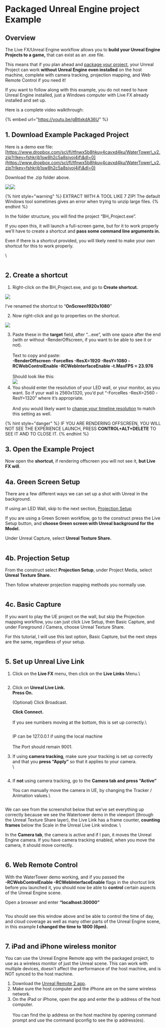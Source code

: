 # Packaged Unreal Engine project Example

## Overview

The Live FX/Unreal Engine workflow allows you to **build your Unreal Engine Projects to a game,** that can exist as an .exe file.&#x20;

This means that if you plan ahead and [package your project](../unreal-engine/how-to-package-an-unreal-engine-project-for-live-fx.md), your Unreal Project can work **without Unreal Engine even installed** on the host machine, complete with camera tracking, projection mapping, and Web Remote Control if you need it!&#x20;

If you want to follow along with this example, you do not need to have Unreal Engine installed, just a Windows computer with Live FX already installed and set up.

Here is a complete video walkthrough:

{% embed url="https://youtu.be/gBtlxkdA36U" %}

## 1. Download Example Packaged Project

Here is a demo exe file:\
[https://www.dropbox.com/scl/fi/tfnwx5b8hkuy4cavxd4ku/WaterTower\_v2.zip?rlkey=fshkrjb1sw8h2c5a8sjvoj4if\&dl=0](https://www.dropbox.com/scl/fi/tfnwx5b8hkuy4cavxd4ku/WaterTower\_v2.zip?rlkey=fshkrjb1sw8h2c5a8sjvoj4if\&dl=0)

Download the .zip folder above.&#x20;

![](https://lh7-us.googleusercontent.com/GhJiYiWhsh3NkATbQJxjsJ7FOYUsx\_Z5yO55Bu9zAy6vXMl06xBIYd0PF2r8LNrn7GDk9p8koO21K0ttdGDa-bTchBJ4e0xyVDptlf3t5l438qaNJfGQ1TbezJB7wIUqVrxmQEcv\_2JqtPss004mto4)![](https://lh7-us.googleusercontent.com/kGL5Y0PYLE9o4NThdA28x058K-6n8-RDdvMsrSKKzuz0VAyOJzJlaMfIyLarDqhzKxHxjWCH6a0\_kRZo8MbDInq6S7gT99YW\_5NrKqO0rRAie00F9SzXBWpdjE0lmTPYSrecMpQqPprCoPbSObX5SR8)

{% hint style="warning" %}
EXTRACT WITH A TOOL LIKE 7 ZIP! The default Windows tool sometimes gives an error when trying to unzip large files.
{% endhint %}

In the folder structure, you will find the project “BH\_Project.exe”.&#x20;

If you open this, it will launch a full-screen game, but for it to work properly we’ll have to create a shortcut and **pass some command line arguments in.**

Even if there is a shortcut provided, you will likely need to make your own shortcut for this to work properly.

\


<figure><img src="https://lh7-us.googleusercontent.com/7M1tZWQjKKq66W3-0EWqADdloiVPQ6VoO4-VL-hAiwwSaS49-xYExfvVr-0pec6LfhIzTH3CdxL0mlXOk4_qwAx0c6R2erxFRE3mNagctBNC2J6oNYojxBMHGjfottlvUVL3i-mFIOB81kcQg-tvRY4" alt=""><figcaption></figcaption></figure>

## 2. Create a shortcut

1. Right-click on the BH\_Project.exe, and go to **Create shortcut.**

![](https://lh7-us.googleusercontent.com/7B4ZwGp5A50dc6l2kKjrRHI8DcbG0Rxi6ZjoG4nVnSNrVIiKRVIobHQ1pRueV\_7\_0d9wBvDBrTzpT6D2ikjUy4001anxzxJr-QlwiS1X7zE\_ObNG7stH-3jTttScZCL9EKkjICOCK9-AAEZ8hT8rJSk)

I’ve renamed the shortcut to “**OnScreen1920x1080**”

2. Now right-click and go to properties on the shortcut.

![](https://lh7-us.googleusercontent.com/Q7EVFiQIzghzeuWfx\_-2LFPd\_wL5nPFTrjUKW8OVFCYwaTtp8UZpGKqXk0CA2jqTJPqyxPNjw0gIKoc6Q\_TDM-AiNXXNLmO7xgR45on48x53irZughNvgh8qb8oKD-d7WogGLVgY1dPHniFKbYcc0Bk)

3. Paste these in the **target** field, after “...exe”, with one space after the end (with or without -RenderOffscreen, if you want to be able to see it or not).\
   \
   Text to copy and paste:\
   **-RenderOffscreen -ForceRes -ResX=1920 -ResY=1080 -RCWebControlEnable -RCWebInterfaceEnable -t.MaxFPS = 23.976**\
   \
   Should look like this:\
   ![](https://lh7-us.googleusercontent.com/wHpA5cBq7rQlfq8DxcrDcz8zVKW-R6VQQKYiTSN2JhrdwtLXvQjd87HwovQl8wSFlnNn--dcUcK0pC2SMBDVNMfugLMRWW87aP7y4hWG8aOiK37v2mJ9j9XR2ilML2JN59fQc3ndxXdNCousI9RYClw)
4. You should enter the resolution of your LED wall, or your monitor, as you want. So if your wall is 2560x1320, you’d put “-ForceRes -ResX=2560 -ResY=1320” where it’s appropriate.\
   \
   And you would likely want to [change your timeline resolution](../getting-started/the-basics/change-shot-framerate-and-resolution.md) to match this setting as well.&#x20;

{% hint style="danger" %}
IF YOU ARE RENDERING OFFSCREEN, YOU WILL NOT SEE THE EXPERIENCE LAUNCH, PRESS **CONTROL+ALT+DELETE** TO SEE IT AND TO CLOSE IT.
{% endhint %}

## 3. Open the Example Project

Now open the **shortcut**, if rendering offscreen you will not see it, **but Live FX will**.&#x20;

## 4a. Green Screen Setup

There are a few different ways we can set up a shot with Unreal in the background.&#x20;

If using an LED Wall, skip to the next section, [Projection Setup](packaged-unreal-engine-project-example.md#id-4b.-projection-setup)

If you are using a Green Screen workflow, go to the construct press the Live Setup button, and **choose Green screen with Unreal background for the Model.**

Under Unreal Capture, select **Unreal Texture Share.**

<figure><img src="../.gitbook/assets/image (169).png" alt=""><figcaption></figcaption></figure>

## 4b. Projection Setup

From the construct select **Projection Setup**, under Project Media, select **Unreal Texture Share.**&#x20;

Then follow whatever projection mapping methods you normally use.

<figure><img src="../.gitbook/assets/image (170).png" alt=""><figcaption></figcaption></figure>

## 4c. Basic Capture

If you want to play the UE project on the wall, but skip the Projection mapping workflow, you can just click Live Setup, then Basic Capture, and under Foreground / Camera, choose Unreal Texture Share.

For this tutorial, I will use this last option, Basic Capture, but the next steps are the same, regardless of your setup.

<figure><img src="../.gitbook/assets/image (171).png" alt=""><figcaption></figcaption></figure>

## 5. Set up Unreal Live Link

1.  Click on the **Live FX** menu, then click on the **Live Links** Menu.\


    <figure><img src="../.gitbook/assets/image (151).png" alt=""><figcaption></figcaption></figure>
2.  Click on **Unreal Live Link.**\
    **Press On.**

    (Optional) Click Broadcast.

    **Click Connect.**\
    \
    If you see numbers moving at the bottom, this is set up correctly.\


    <figure><img src="../.gitbook/assets/image (152).png" alt=""><figcaption></figcaption></figure>

    IP can be 127.0.0.1 if using the local machine\
    \
    The Port should remain 9001.
3.  If using **camera tracking**, make sure your tracking is set up correctly and that you **press “Apply”** so that it applies to your camera.\
    \


    <figure><img src="../.gitbook/assets/image (153).png" alt=""><figcaption></figcaption></figure>


4.  If **not** using camera tracking, go to the **Camera tab and press “Active”**

    You can manually move the camera in UE, by changing the Tracker / Animation values.\


    <figure><img src="../.gitbook/assets/image (154).png" alt=""><figcaption></figcaption></figure>

We can see from the screenshot below that we’ve set everything up correctly because we see the Watertower demo in the viewport (through the Unreal Texture Share layer), the Live Link has a frame counter, **counting frames** below the Scale in the Unreal Live Link window. \


In the **Camera tab**, the camera is active and if I pan, it moves the Unreal Engine camera. If you have camera tracking enabled, when you move the camera, it should move correctly.&#x20;

<figure><img src="https://lh7-us.googleusercontent.com/8IHYVi_4BqtN2FYJGZ90KKZPGlMv7hNlR_T4ygXFsM8ZGoQtbFX-CvxQi36sDsFVuAraTU5q_KqD59FUgbgz05z-TrB8dSdfQoLsUS__Xl_cW4moXxZXwPlE77eUIVzsZrGQ1pHmFQF7auq5yFPqNng" alt=""><figcaption></figcaption></figure>

## 6. Web Remote Control&#x20;

With the WaterTower demo working, and if you passed the\
&#x20;**-RCWebControlEnable -RCWebInterfaceEnable** flags in the shortcut link before you launched it, you should now be able to **control** certain aspects of the Unreal Engine scene.

Open a browser and enter **“localhost:30000”**

<figure><img src="https://lh7-us.googleusercontent.com/ViLHLr0w3x4X6ikVOLebrGICrSwSYpsli8y5_utEhBsXY0zN7O6ELOeEmcd1xsCd-CxCZR4gu-KZ1t8xvdqddt0QOZNH0Ugi7WzvMBflPucoOcHKpuboXUfIeedkvDgZe8xWJwi6ziCiTYmwxv0-1g0" alt=""><figcaption></figcaption></figure>

You should see this window above and be able to control the time of day, and cloud coverage as well as many other parts of the Unreal Engine scene, in this example **I changed the time to 1800 (6pm).**&#x20;

<figure><img src="https://lh7-us.googleusercontent.com/6Oi0qliYhsQx0dSEI_4AwS-sfibaSiMi_72wBduGDI-q5A09KtQyYjMoP171acmW5o1L_6KoSnE5kZKqeFyVdRy1YZ4TTctBXcAkY7AwiY4i6tJ_EN-wDLSgWgVtNm7uhfmYW_mDpN5fNtYKoXItF1Q" alt=""><figcaption></figcaption></figure>

## 7. iPad and iPhone wireless monitor

You can use the Unreal Engine Remote app with the packaged project, to use as a wireless monitor of just the Unreal scene. This can work with multiple devices, doesn't affect the performance of the host machine, and is NOT synced to the host machine.&#x20;

1. Download the [Unreal Remote 2 app](https://apps.apple.com/us/app/unreal-remote-2/id1374517532).
2. Make sure the host computer and the iPhone are on the same wireless network.&#x20;
3. On the iPad or iPhone, open the app and enter the ip address of the host computer. \
   \
   You can find the ip address on the host machine by opening command prompt and use the command ipconfig to see the ip address(es).&#x20;
